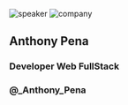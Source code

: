<!-- .slide: class="speaker-slide red" -->

![speaker](./assets/images/speaker/anthony-pena/anthony.jpg)
![company](./assets/images/speaker/logo-sfeir-blanc.png)

<h2>Anthony <span>Pena</span></h2>

### Developer Web FullStack

<!-- .element: class="icon-rule icon-first" -->

### @\_Anthony_Pena

<!-- .element: class="icon-twitter icon-second" -->
